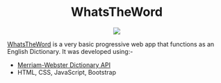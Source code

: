 <div align="center">
	<h1>WhatsTheWord</h1>
	<img src="./icons/icon-96x96.png">
</div>

[WhatsTheWord](https://shivaneej.github.io/WhatsTheWord/) is a very basic progressive web app that functions as an English Dictionary.
It was developed using:-
* [Merriam-Webster Dictionary API](https://www.dictionaryapi.com/)
* HTML, CSS, JavaScript, Bootstrap


